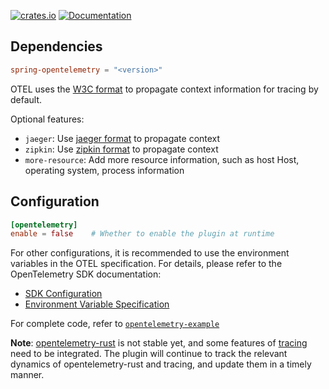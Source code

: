 
[![crates.io](https://img.shields.io/crates/v/spring-opentelemetry.svg)](https://crates.io/crates/spring-opentelemetry)
[![Documentation](https://docs.rs/spring-opentelemetry/badge.svg)](https://docs.rs/spring-opentelemetry)

## Dependencies

```toml
spring-opentelemetry = "<version>"
```

OTEL uses the [W3C format](https://github.com/w3c/trace-context) to propagate context information for tracing by default.

Optional features:
* `jaeger`: Use [jaeger format](https://www.jaegertracing.io/docs/1.18/client-libraries/#propagation-format) to propagate context
* `zipkin`: Use [zipkin format](https://github.com/openzipkin/b3-propagation) to propagate context
* `more-resource`: Add more resource information, such as host Host, operating system, process information

## Configuration

```toml
[opentelemetry]
enable = false    # Whether to enable the plugin at runtime
```

For other configurations, it is recommended to use the environment variables in the OTEL specification. For details, please refer to the OpenTelemetry SDK documentation:

* [SDK Configuration](https://opentelemetry.io/docs/languages/sdk-configuration/)
* [Environment Variable Specification](https://opentelemetry.io/docs/specs/otel/configuration/sdk-environment-variables/)

For complete code, refer to [`opentelemetry-example`](https://github.com/spring-rs/spring-rs/tree/master/examples/opentelemetry-example)

**Note**: [opentelemetry-rust](https://github.com/open-telemetry/opentelemetry-rust/issues/1678) is not stable yet, and some features of [tracing](https://github.com/open-telemetry/opentelemetry-rust/issues/1571) need to be integrated. The plugin will continue to track the relevant dynamics of opentelemetry-rust and tracing, and update them in a timely manner.
